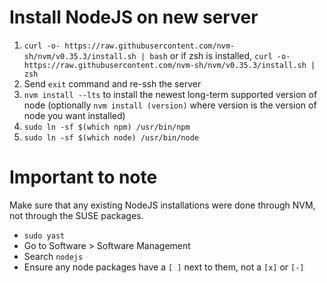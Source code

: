 # Install NodeJS on new server

1. `curl -o- https://raw.githubusercontent.com/nvm-sh/nvm/v0.35.3/install.sh | bash` or if zsh is installed, `curl -o- https://raw.githubusercontent.com/nvm-sh/nvm/v0.35.3/install.sh | zsh`
1. Send `exit` command and re-ssh the server
1. `nvm install --lts` to install the newest long-term supported version of node (optionally `nvm install (version)` where version is the version of node you want installed)
1. `sudo ln -sf $(which npm) /usr/bin/npm`
1. `sudo ln -sf $(which node) /usr/bin/node`


# Important to note

Make sure that any existing NodeJS installations were done through NVM, not through the SUSE packages.

* `sudo yast`
* Go to Software > Software Management
* Search `nodejs`
* Ensure any node packages have a `[ ]` next to them, not a `[x]` or `[-]`
